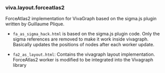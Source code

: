 ### viva.layout.forceatlas2

ForceAtlas2 implementation for VivaGraph based on the sigma.js plugin written
by Guillaume Plique.

* `fa_as_sigma_hack.html` is based on the sigma.js plugin code. Only the sigma
references are removed to make it work inside vivagraph. Basically updates the
positions of nodes after each worker update.

* `fa2_as_layout.html`: Contains the vivagraph layout implementation. ForceAtlas2
worker is modified to be integrated into the Vivagraph library
